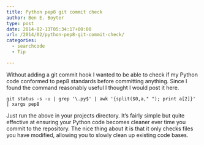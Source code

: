 ```yaml
---
title: Python pep8 git commit check
author: Ben E. Boyter
type: post
date: 2014-02-13T05:34:17+00:00
url: /2014/02/python-pep8-git-commit-check/
categories:
  - searchcode
  - Tip

---
```

Without adding a git commit hook I wanted to be able to check if my Python code conformed to pep8 standards before committing anything. Since I found the command reasonably useful I thought I would post it here.

`git status -s -u | grep '\.py$' | awk '{split($0,a," "); print a[2]}' | xargs pep8`

Just run the above in your projects directory. It&#8217;s fairly simple but quite effective at ensuring your Python code becomes cleaner ever time you commit to the repository. The nice thing about it is that it only checks files you have modified, allowing you to slowly clean up existing code bases.